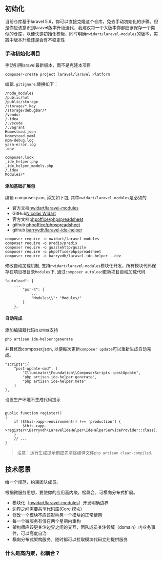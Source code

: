 ## 初始化

当前仓库基于laravel 5.6，你可以直接克隆这个仓库，免去手动初始化的步骤。但是你应该意识到laravel版本升级迭代，我建议每一个大版本你都应该保存一个类似的仓库，以便快速初始化模板，同时明确`nwidart/laravel-modules`的版本，实践中版本升级还是会有不稳定性

### 手动初始化项目


手动引用laravel最新版本，而不是克隆本项目

```
composer-create project laravel/laravel Platform
```

编辑`.gitignore`,替换如下：

```
/node_modules
/public/hot
/public/storage
/storage/*.key
/storage/debugbar/*
/vendor
/.idea
/.vscode
/.vagrant
Homestead.json
Homestead.yaml
npm-debug.log
yarn-error.log
.env

composer.lock
_ide_helper.php
_ide_helper_models.php
/.idea
Modules/*
```

#### 添加基础扩展包


编辑 composer.json, 添加如下包, 其中`nwidart/laravel-modules`是必须的

- 官方文档[nwidart/laravel-modules](https://nwidart.com)
- GitHub[Nicolas Widart](https://github.com/nwidart)
- 官方文档[phpoffice/phpspreadsheet](https://phpspreadsheet.readthedocs.io/en/develop/)
- github [phpoffice/phpspreadsheet](https://github.com/PHPOffice/PhpSpreadsheet)
- github [barryvdh/laravel-ide-helper](https://github.com/barryvdh/laravel-ide-helper)

```
composer require -o nwidart/laravel-modules 
composer require -o predis/predis
composer require -o guzzlehttp/guzzle
composer require -o phpoffice/phpspreadsheet
composer require -o barryvdh/laravel-ide-helper --dev

```


修改自动加载机制, 支持`nwidart/laravel-modules`模块化开发，所有模块代码保存在项目根目录`Modules`下, 通过`composer autoload`更新项目自动加载代码

```
"autoload": {
    ...
        "psr-4": {
            ...
            "Modules\\": "Modules/"
        }
    },
```

#### 自动完成

添加编辑器代码`自动完成`支持

```
php artisan ide-helper:generate
```

并且修改composer.json, 以便每次更新`composer update`可以重新生成自动完成。
```
"scripts":{
    "post-update-cmd": [
        "Illuminate\\Foundation\\ComposerScripts::postUpdate",
        "php artisan ide-helper:generate",
        "php artisan ide-helper:meta"
    ]
},
```

设置生产环境不生成代码提示
```

public function register()
{
    if ($this->app->environment() !== 'production') {
        $this->app->register(\Barryvdh\LaravelIdeHelper\IdeHelperServiceProvider::class);
    }
    // ...
}
```

> 注意：运行生成提示前应先清除编译文件`php artisan clear-compiled`.

## 技术愿景

给一个规范，约束团队成员。

根据微服务思想，要使你的应用高内聚，松耦合，可横向分布式扩展。

* 模块化（[nwidart/laravel-modules](https://nwidart.com)）开发明确边界
* 边界之间需要共享代码库(Core 模块)
* 修改一个模块不应该影响另一个模块的正常使用
* 每一个微服务有信在两个星期内重构
* 架构师应该更关注边界之间的交互，团队成员关注领域（domain）内业务事件，可以高度自治
* 横向分布式架构服务，随时都可以拉取模块代码立刻提供服务

### 什么是高内聚，松耦合？
